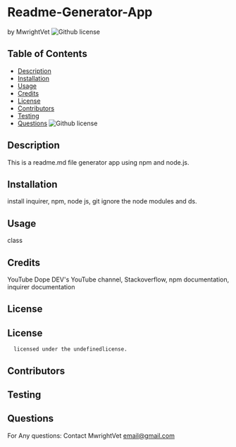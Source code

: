 # Readme-Generator-App
by MwrightVet
![Github license](https://img.shields.io/badge/license-undefined-yellowgreen.svg)
## Table of Contents 
- [Description](#Description)
- [Installation](#Installation)
- [Usage](#Usage)
- [Credits](#Credits)
- [License](#License)
- [Contributors](#Contributors)
- [Testing](#Testing)
- [Questions](#Questions)
![Github license](https://img.shields.io/badge/license-undefined-yellowgreen.svg)
## Description 
This is a readme.md file generator app using npm and node.js. 
## Installation
install inquirer, npm, node js, git ignore the node modules and ds.
## Usage
class
## Credits
YouTube Dope DEV's YouTube channel, Stackoverflow, npm documentation, inquirer documentation
## License
## License

      licensed under the undefinedlicense. 
## Contributors

## Testing

## Questions
For Any questions: Contact MwrightVet email@gmail.com
